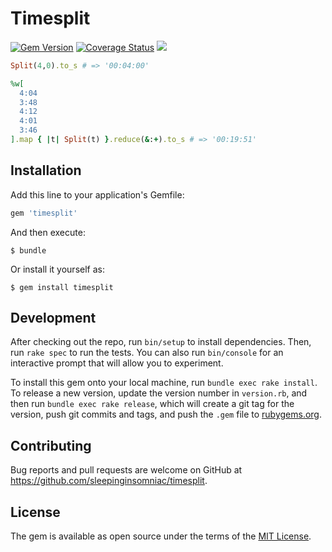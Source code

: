 # Timesplit

[![Gem Version](https://badge.fury.io/rb/timesplit.svg)](https://badge.fury.io/rb/timesplit)
[![Coverage Status](https://coveralls.io/repos/github/SleepingInsomniac/timesplit/badge.svg?branch=master)](https://coveralls.io/github/SleepingInsomniac/timesplit?branch=master)
![](http://ruby-gem-downloads-badge.herokuapp.com/timesplit)

```ruby
Split(4,0).to_s # => '00:04:00'

%w[
  4:04
  3:48
  4:12
  4:01
  3:46
].map { |t| Split(t) }.reduce(&:+).to_s # => '00:19:51'
```

## Installation

Add this line to your application's Gemfile:

```ruby
gem 'timesplit'
```

And then execute:

    $ bundle

Or install it yourself as:

    $ gem install timesplit

## Development

After checking out the repo, run `bin/setup` to install dependencies. Then, run `rake spec` to run the tests. You can also run `bin/console` for an interactive prompt that will allow you to experiment.

To install this gem onto your local machine, run `bundle exec rake install`. To release a new version, update the version number in `version.rb`, and then run `bundle exec rake release`, which will create a git tag for the version, push git commits and tags, and push the `.gem` file to [rubygems.org](https://rubygems.org).

## Contributing

Bug reports and pull requests are welcome on GitHub at https://github.com/sleepinginsomniac/timesplit.

## License

The gem is available as open source under the terms of the [MIT License](http://opensource.org/licenses/MIT).
